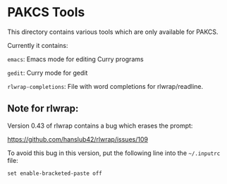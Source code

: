 PAKCS Tools
===========

This directory contains various tools which are only available for PAKCS.

Currently it contains:

`emacs`:
   Emacs mode for editing Curry programs

`gedit`:
   Curry mode for gedit

`rlwrap-completions`:
   File with word completions for rlwrap/readline.


Note for rlwrap:
----------------

Version 0.43 of rlwrap contains a bug which erases the prompt:

https://github.com/hanslub42/rlwrap/issues/109

To avoid this bug in this version, put the following line into the
`~/.inputrc` file:

    set enable-bracketed-paste off
